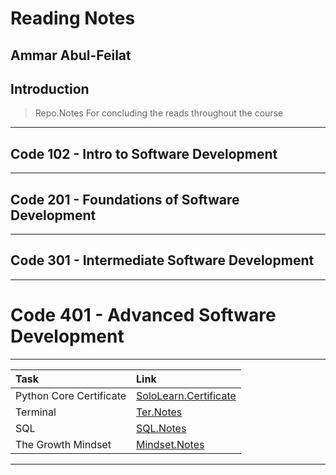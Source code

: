 # Reading Notes

## Ammar Abul-Feilat

## Introduction

><p> Repo.Notes For concluding the reads throughout the course </p>
---
## Code 102 - Intro to Software Development
---
## Code 201 - Foundations of Software Development
---
## Code 301 - Intermediate Software Development
---
# Code 401 - Advanced Software Development
---
| Task  | Link |
| :- | :- |
| Python Core Certificate|[SoloLearn.Certificate](SoloLear_Cert.md)|
| Terminal  |[Ter.Notes](terminal(Tutorials).md)|
| SQL      | [SQL.Notes](sql.md)|
| The Growth Mindset   |[Mindset.Notes](TheGrowthMindset.md)|
---
